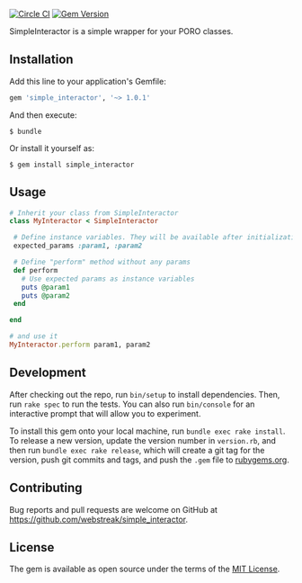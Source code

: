 [![Circle CI](https://circleci.com/gh/webstreak/simple_interactor.svg?style=shield)](https://circleci.com/gh/webstreak/simple_interactor)
[![Gem Version](https://badge.fury.io/rb/simple_interactor.svg)](http://badge.fury.io/rb/simple_interactor)

SimpleInteractor is a simple wrapper for your PORO classes.

## Installation

Add this line to your application's Gemfile:

```ruby
gem 'simple_interactor', '~> 1.0.1'
```

And then execute:

    $ bundle

Or install it yourself as:

    $ gem install simple_interactor

## Usage

```ruby
# Inherit your class from SimpleInteractor
class MyInteractor < SimpleInteractor

 # Define instance variables. They will be available after initialization
 expected_params :param1, :param2

 # Define "perform" method without any params
 def perform
   # Use expected params as instance variables
   puts @param1
   puts @param2
 end

end

# and use it
MyInteractor.perform param1, param2
```

## Development

After checking out the repo, run `bin/setup` to install dependencies. Then, run `rake spec` to run the tests. You can also run `bin/console` for an interactive prompt that will allow you to experiment.

To install this gem onto your local machine, run `bundle exec rake install`. To release a new version, update the version number in `version.rb`, and then run `bundle exec rake release`, which will create a git tag for the version, push git commits and tags, and push the `.gem` file to [rubygems.org](https://rubygems.org).

## Contributing

Bug reports and pull requests are welcome on GitHub at https://github.com/webstreak/simple_interactor.


## License

The gem is available as open source under the terms of the [MIT License](http://opensource.org/licenses/MIT).
